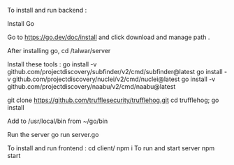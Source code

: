 To install and run backend : 

Install Go 

Go to https://go.dev/doc/install and click download and manage path . 

After installing go, 
cd /talwar/server 

Install these tools : 
go install -v github.com/projectdiscovery/subfinder/v2/cmd/subfinder@latest 
go install -v github.com/projectdiscovery/nuclei/v2/cmd/nuclei@latest 
go install -v github.com/projectdiscovery/naabu/v2/cmd/naabu@latest 

git clone https://github.com/trufflesecurity/trufflehog.git
cd trufflehog; go install

Add to /usr/local/bin from ~/go/bin 

Run the server 
go run server.go 


To install and run frontend : 
cd client/ 
npm i 
To run and start server 
npm start 